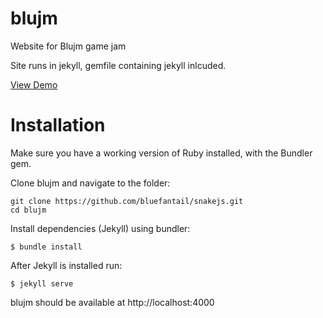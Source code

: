 # blujm
Website for Blujm game jam

Site runs in jekyll, gemfile containing jekyll inlcuded. 

[View Demo](https://bluefantail.github.io/snakejs)

# Installation

Make sure you have a working version of Ruby installed, with the Bundler gem.

Clone blujm and navigate to the folder:

```
git clone https://github.com/bluefantail/snakejs.git
cd blujm
```

Install dependencies (Jekyll) using bundler:

```
$ bundle install
```

After Jekyll is installed run:

```
$ jekyll serve
```

blujm should be available at http://localhost:4000